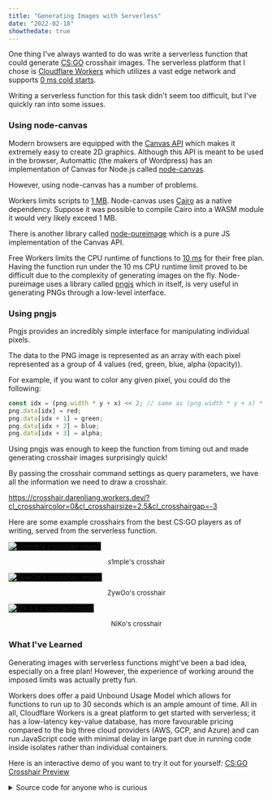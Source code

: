 ```yaml
---
title: "Generating Images with Serverless"
date: "2022-02-18"
showthedate: true
---
```


One thing I've always wanted to do was write a serverless function that could generate
[CS:GO](https://counter-strike.net/) crosshair images. The serverless platform that I chose
is [Cloudflare Workers](https://workers.cloudflare.com/)
which utilizes a vast edge network and
supports [0 ms cold starts](https://blog.cloudflare.com/eliminating-cold-starts-with-cloudflare-workers/).

Writing a serverless function for this task didn't seem too difficult, but I've quickly ran into some issues.

### Using node-canvas

Modern browsers are equipped with the [Canvas API](https://developer.mozilla.org/en-US/docs/Web/API/Canvas_API) which
makes it extremely easy to create 2D graphics. Although this API is meant to be used in the browser, Automattic
(the makers of Wordpress) has an implementation of Canvas for Node.js
called [node-canvas](https://github.com/Automattic/node-canvas).

However, using node-canvas has a number of problems.

Workers limits scripts to [1 MB](https://developers.cloudflare.com/workers/platform/limits#script-size). Node-canvas
uses [Cairo](https://www.cairographics.org/) as a native dependency. Suppose it was possible to compile Cairo into a
WASM module it would very likely exceed 1 MB.

There is another library called [node-pureimage](https://github.com/joshmarinacci/node-pureimage) which is a pure JS
implementation of the Canvas API.

Free Workers limits the CPU runtime of functions
to [10 ms](https://developers.cloudflare.com/workers/platform/limits#cpu-runtime)
for their free plan. Having the function run under the 10 ms CPU runtime limit proved to be difficult due to the
complexity of generating images on the fly. Node-pureimage uses a library
called [pngjs](https://github.com/lukeapage/pngjs) which in itself, is very useful in generating PNGs through a
low-level interface.

### Using pngjs

Pngjs provides an incredibly simple interface for manipulating individual pixels.

The data to the PNG image is represented as an array with each pixel represented as a group of 4 values
(red, green, blue, alpha (opacity)).

For example, if you want to color any given pixel, you could do the following:

```js
const idx = (png.width * y + x) << 2; // same as (png.width * y + x) * 4
png.data[idx] = red;
png.data[idx + 1] = green;
png.data[idx + 2] = blue;
png.data[idx + 3] = alpha;
```

Using pngjs was enough to keep the function from timing out and made generating crosshair images surprisingly quick!

By passing the crosshair command settings as query parameters, we have all the information we need to draw a crosshair.

https://crosshair.darenliang.workers.dev/?cl_crosshaircolor=0&cl_crosshairsize=2.5&cl_crosshairgap=-3

Here are some example crosshairs from the best CS:GO players as of writing, served from the serverless function.

<style>
@media (prefers-color-scheme: light) {
    img {
        background-color: black;
    }
}
</style>

![s1mple's crosshair image](https://crosshair.darenliang.workers.dev/?cl_crosshairalpha=255&cl_crosshaircolor=4&cl_crosshairdot=1&cl_crosshairgap=-2&cl_crosshairsize=1&cl_crosshairstyle=5&cl_crosshairusealpha=1&cl_crosshairthickness=0&cl_crosshair_drawoutline=0&cl_crosshair_sniper_width=1&cl_crosshaircolor_r=1&cl_crosshaircolor_g=0&cl_crosshaircolor_b=255)

<p align="center" style="font-size: small">s1mple's crosshair</p>

![ZywOo's crosshair image](https://crosshair.darenliang.workers.dev/?cl_crosshair_drawoutline=0&cl_crosshair_sniper_width=1&cl_crosshairalpha=200&cl_crosshaircolor=4&cl_crosshaircolor_b=50&cl_crosshaircolor_g=250&cl_crosshaircolor_r=50&cl_crosshairdot=0&cl_crosshairgap=-2&cl_crosshairsize=2&cl_crosshairstyle=4&cl_crosshairthickness=1)

<p align="center" style="font-size: small">ZywOo's crosshair</p>

![NiKo's crosshair image](https://crosshair.darenliang.workers.dev/?cl_crosshairalpha=255&cl_crosshaircolor=5&cl_crosshairdot=0&cl_crosshairgap=-4&cl_crosshairsize=1&cl_crosshairstyle=4&cl_crosshairthickness=1&cl_crosshair_drawoutline=0&cl_crosshair_sniper_width=1&cl_crosshaircolor_r=255&cl_crosshaircolor_g=255&cl_crosshaircolor_b=255)

<p align="center" style="font-size: small">NiKo's crosshair</p>

### What I've Learned

Generating images with serverless functions might've been a bad idea, especially on a free plan! However, the experience
of working around the imposed limits was actually pretty fun.

Workers does offer a paid Unbound Usage Model which allows for functions to run up to 30 seconds which is an ample
amount of time. All in all, Cloudflare Workers is a great platform to get started with serverless; it has a low-latency
key-value database, has more favourable pricing compared to the big three cloud providers (AWS, GCP, and Azure) and can
run JavaScript code with minimal delay in large part due in running code inside isolates rather than individual
containers.

Here is an interactive demo of you want to try it out for
yourself: [CS:GO Crosshair Preview](/demos/csgo-crosshair-preview/)

<details>
<summary>Source code for anyone who is curious</summary>

```js {linenos=table}
/**
 * Import pngjs library
 * https://github.com/lukeapage/pngjs
 */
const {PNG} = require("pngjs");

/**
 * Dimensions
 */
const [width, height] = [64, 64];
const [centerX, centerY] = [Math.floor(width / 2), Math.floor(height / 2)];

/**
 * Parse str to number
 *
 * @param {string} str: string value
 * @param {number} low: lowest value
 * @param {number} high: highest value
 * @param {number} def: default value
 * @param {number} round: round reciprocal (1 / round precision)
 * @return {number} number value
 */
function parseNum(str, low, high, def, round) {
    let val = parseFloat(str);
    val = isNaN(val) ? def : val;
    if (val < low || high < val) {
        return def;
    }
    return Math.round(val * round) / round;
}

/**
 * Parse str to bool (0 - 1)
 *
 * @param {string} str: string value
 * @param {number} def: default value
 * @return {number} bool value
 */
function parseBool(str, def) {
    const val = parseInt(str) || def;
    if (val < 0 || 1 < val) {
        return def;
    }
    return val;
}

/**
 * Draw rectangle
 *
 * @param {Array<Array<Array<number>>>} pixels: pixels data
 * @param {Array<Array<number>>} coords: [[x0, y0], [x1, y1]]
 * @param {Array<number>} color: [r, g, b, a]
 */
function drawRectangle(pixels, coords, color) {
    for (let y = coords[0][1]; y < coords[1][1]; y++) {
        for (let x = coords[0][0]; x < coords[1][0]; x++) {
            pixels[y][x][0] = color[0]; // red
            pixels[y][x][1] = color[1]; // green
            pixels[y][x][2] = color[2]; // blue
            pixels[y][x][3] = color[3]; // alpha
        }
    }
}

/**
 * Draw outline
 *
 * @param {Array<Array<Array<number>>>} pixels: pixels data
 * @param {Array<Array<number>>} coords: [[x0, y0], [x1, y1]]
 * @param {number} pad: pad size
 */
function drawOutline(pixels, coords, pad) {
    const newCoords = [[coords[0][0] - pad, coords[0][1] - pad], [coords[1][0] + pad, coords[1][1] + pad]];

    drawRectangle(pixels, newCoords, [0, 0, 0, 255]);
}

/**
 * Generate crosshair
 */
function generateCrosshair(req) {
    const url = new URL(req.url);
    const params = new URLSearchParams(url.search);

    /**
     * Basic
     */
    const cl_crosshairthickness = parseNum(params.get("cl_crosshairthickness"), 0.5, 5, 0.5, 2);
    const cl_crosshairgap = parseNum(params.get("cl_crosshairgap"), -5, 5, 0, 1);

    /**
     * Detect no reticle
     */
    let crosshairReticle;
    {
        const val = parseFloat(params.get("cl_crosshairgap"));
        if (!isNaN(val) && Math.abs(val) > 100) {
            crosshairReticle = 0;
        } else {
            crosshairReticle = 1;
        }
    }

    /**
     * Some people use 0-0.5 crosshair sizes
     */
    const cl_crosshairsize = parseNum(params.get("cl_crosshairsize"), 0, 10, 5, 2);

    /**
     * Outlines
     */
    const cl_crosshair_drawoutline = parseBool(params.get("cl_crosshair_drawoutline"), 0);
    const cl_crosshair_outlinethickness = parseNum(params.get("cl_crosshair_outlinethickness"), 1, 3, 1, 1);

    /**
     * Dot
     */
    const cl_crosshairdot = parseBool(params.get("cl_crosshairdot"), 0);

    /**
     * Color
     */
    const cl_crosshaircolor = parseNum(params.get("cl_crosshaircolor"), 0, 5, 1, 1);
    const cl_crosshaircolor_r = parseNum(params.get("cl_crosshaircolor_r"), 0, 255, 50, 1);
    const cl_crosshaircolor_g = parseNum(params.get("cl_crosshaircolor_g"), 0, 255, 250, 1);
    const cl_crosshaircolor_b = parseNum(params.get("cl_crosshaircolor_b"), 0, 255, 50, 1);

    /**
     * Alpha
     */
    const cl_crosshairusealpha = parseBool(params.get("cl_crosshairusealpha"), 1);
    const cl_crosshairalpha = parseNum(params.get("cl_crosshairalpha"), 0, 255, 200, 1);
    const crosshairalpha = cl_crosshairusealpha === 1 ? cl_crosshairalpha : 255;

    /**
     * Create crosshair color
     */
    let crosshaircolor;
    switch (cl_crosshaircolor) {
        /**
         * Red
         */
        case 0:
            crosshaircolor = [255, 0, 0, crosshairalpha];
            break;
        /**
         * Green
         */
        case 1:
            crosshaircolor = [0, 255, 0, crosshairalpha];
            break;
        /**
         * Yellow
         */
        case 2:
            crosshaircolor = [255, 255, 0, crosshairalpha];
            break;
        /**
         * Blue
         */
        case 3:
            crosshaircolor = [0, 0, 255, crosshairalpha];
            break;
        /**
         * Light Blue
         */
        case 4:
            crosshaircolor = [0, 255, 255, crosshairalpha];
            break;
        /**
         * Custom
         */
        case 5:
            crosshaircolor = [cl_crosshaircolor_r, cl_crosshaircolor_g, cl_crosshaircolor_b, crosshairalpha];
            break;
    }

    /**
     * T-shaped
     */
    const cl_crosshair_t = parseBool(params.get("cl_crosshair_t"), 0);


    const dot = [[centerX, centerY], [centerX, centerY]];
    /**
     * Thickness dot
     */
    {
        const thickness = cl_crosshairthickness * 2;
        const rb = Math.floor(thickness / 2);
        const lt = thickness - rb;

        dot[0][0] -= lt;
        dot[0][1] -= lt;
        dot[1][0] += rb;
        dot[1][1] += rb;
    }

    /**
     * Prefill pixels
     */
    const pixels = [];
    for (let i = 0; i < height; i++) {
        pixels[i] = [];
        for (let j = 0; j < width; j++) {
            pixels[i][j] = [];
            for (let k = 0; k < 4; k++) {
                pixels[i][j][k] = 0;
            }
        }
    }

    /**
     * Crosshair coordinates
     */
    const topBase = dot[0][1] - 4 - cl_crosshairgap;
    const bottomBase = dot[1][1] + 4 + cl_crosshairgap;
    const leftBase = dot[0][0] - 4 - cl_crosshairgap;
    const rightBase = dot[1][0] + 4 + cl_crosshairgap;
    const crosshair = [
        [[dot[0][0], topBase - cl_crosshairsize * 2], [dot[1][0], topBase]],       // top
        [[dot[0][0], bottomBase], [dot[1][0], bottomBase + cl_crosshairsize * 2]], // bottom
        [[leftBase - cl_crosshairsize * 2, dot[0][1]], [leftBase, dot[1][1]]],     // left
        [[rightBase, dot[0][1]], [rightBase + cl_crosshairsize * 2, dot[1][1]]],   // right
    ];

    /**
     * Color dot
     */
    if (cl_crosshairdot === 1) {
        /**
         * Dot outline
         */
        if (cl_crosshair_drawoutline === 1) {
            drawOutline(pixels, dot, cl_crosshair_outlinethickness);
        }

        drawRectangle(pixels, dot, crosshaircolor);
    }

    /**
     * Color crosshair
     */
    if (crosshairReticle === 1) {
        for (const [i, el] of crosshair.entries()) {
            /**
             * Check for T crosshair
             */
            if (cl_crosshair_t === 1 && i === 0) {
                continue;
            }

            /**
             * Crosshair outline
             */
            if (cl_crosshair_drawoutline === 1) {
                drawOutline(pixels, el, cl_crosshair_outlinethickness);
            }

            /**
             * Crosshair part
             */
            drawRectangle(pixels, el, crosshaircolor);
        }
    }


    /**
     * Init PNG
     */
    const png = new PNG({
        width: width,
        height: height,
        bitDepth: 8,
        colorType: 6,
        inputColorType: 6,
        inputHasAlpha: true,
    });

    /**
     * Raster crosshair
     */
    for (let y = 0; y < png.height; y++) {
        for (let x = 0; x < png.width; x++) {
            const idx = (png.width * y + x) << 2;
            png.data[idx] = pixels[y][x][0];
            png.data[idx + 1] = pixels[y][x][1];
            png.data[idx + 2] = pixels[y][x][2];
            png.data[idx + 3] = pixels[y][x][3];
        }
    }

    /**
     * Write out buffer
     */
    return PNG.sync.write(png);
}

/**
 * Add event listener
 */
addEventListener("fetch", event => {
    event.respondWith(handleRequest(event.request));
});

/**
 * Handle request
 * @param {Request} req: request object
 */
async function handleRequest(req) {
    const res = new Response(generateCrosshair(req));
    res.headers.append("Content-Type", "image/png");
    res.headers.append("Content-Disposition", "inline; filename=\"crosshair.png\"");
    res.headers.append("Cache-Control", "s-maxage=31536000");
    return res;
}
```

</details>

